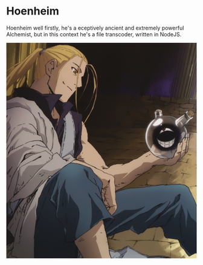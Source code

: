 # Hoenheim

Hoenheim well firstly, he's a eceptively ancient and extremely powerful Alchemist, but in this context he's a file transcoder, written in NodeJS.

![Screenshot](hoenheim.png)